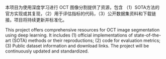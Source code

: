 本项目为使用深度学习进行 OCT 图像分割提供了资源，包含 （1）SOTA方法的官方实现或其复现，（2）用于评估指标的代码，（3）公开数据集资料和下载链接。项目将持续更新并标准化。

This project offers comprehensive resources for OCT image segmentation using deep learning. It includes (1) official implementations of state-of-the-art (SOTA) methods or their reproductions; (2) code for evaluation metrics; (3) Public dataset information and download links. The project will be continuously updated and standardized.
